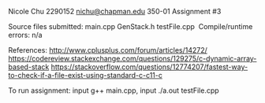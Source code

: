 Nicole Chu
2290152
nichu@chapman.edu
350-01
Assignment #3

Source files submitted:
main.cpp
GenStack.h
testFile.cpp 
Compile/runtime errors: n/a

References:
http://www.cplusplus.com/forum/articles/14272/
https://codereview.stackexchange.com/questions/129275/c-dynamic-array-based-stack
https://stackoverflow.com/questions/12774207/fastest-way-to-check-if-a-file-exist-using-standard-c-c11-c

To run assignment: input g++ main.cpp, input ./a.out testFile.cpp
